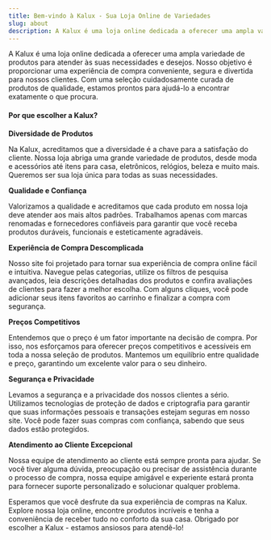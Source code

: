 ```yaml
---
title: Bem-vindo à Kalux - Sua Loja Online de Variedades
slug: about
description: A Kalux é uma loja online dedicada a oferecer uma ampla variedade de produtos para atender às suas necessidades e desejos.
---
```


A Kalux é uma loja online dedicada a oferecer uma ampla variedade de produtos para atender às suas necessidades e desejos. Nosso objetivo é proporcionar uma experiência de compra conveniente, segura e divertida para nossos clientes. Com uma seleção cuidadosamente curada de produtos de qualidade, estamos prontos para ajudá-lo a encontrar exatamente o que procura.

#### Por que escolher a Kalux?

**Diversidade de Produtos**

Na Kalux, acreditamos que a diversidade é a chave para a satisfação do cliente. Nossa loja abriga uma grande variedade de produtos, desde moda e acessórios até itens para casa, eletrônicos, relógios, beleza e muito mais. Queremos ser sua loja única para todas as suas necessidades.

**Qualidade e Confiança**

Valorizamos a qualidade e acreditamos que cada produto em nossa loja deve atender aos mais altos padrões. Trabalhamos apenas com marcas renomadas e fornecedores confiáveis para garantir que você receba produtos duráveis, funcionais e esteticamente agradáveis.

**Experiência de Compra Descomplicada**

Nosso site foi projetado para tornar sua experiência de compra online fácil e intuitiva. Navegue pelas categorias, utilize os filtros de pesquisa avançados, leia descrições detalhadas dos produtos e confira avaliações de clientes para fazer a melhor escolha. Com alguns cliques, você pode adicionar seus itens favoritos ao carrinho e finalizar a compra com segurança.

**Preços Competitivos**

Entendemos que o preço é um fator importante na decisão de compra. Por isso, nos esforçamos para oferecer preços competitivos e acessíveis em toda a nossa seleção de produtos. Mantemos um equilíbrio entre qualidade e preço, garantindo um excelente valor para o seu dinheiro.

**Segurança e Privacidade**

Levamos a segurança e a privacidade dos nossos clientes a sério. Utilizamos tecnologias de proteção de dados e criptografia para garantir que suas informações pessoais e transações estejam seguras em nosso site. Você pode fazer suas compras com confiança, sabendo que seus dados estão protegidos.

**Atendimento ao Cliente Excepcional** 

Nossa equipe de atendimento ao cliente está sempre pronta para ajudar. Se você tiver alguma dúvida, preocupação ou precisar de assistência durante o processo de compra, nossa equipe amigável e experiente estará pronta para fornecer suporte personalizado e solucionar qualquer problema.

Esperamos que você desfrute da sua experiência de compras na Kalux. Explore nossa loja online, encontre produtos incríveis e tenha a conveniência de receber tudo no conforto da sua casa. Obrigado por escolher a Kalux - estamos ansiosos para atendê-lo!